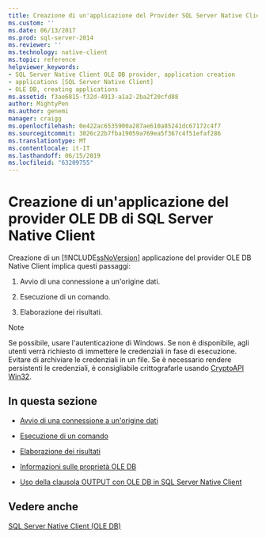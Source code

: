 ```yaml
---
title: Creazione di un'applicazione del Provider SQL Server Native Client OLE DB | Documenti di Microsoft
ms.custom: ''
ms.date: 06/13/2017
ms.prod: sql-server-2014
ms.reviewer: ''
ms.technology: native-client
ms.topic: reference
helpviewer_keywords:
- SQL Server Native Client OLE DB provider, application creation
- applications [SQL Server Native Client]
- OLE DB, creating applications
ms.assetid: f3ae6815-f32d-4913-a1a2-2ba2f20cfd88
author: MightyPen
ms.author: genemi
manager: craigg
ms.openlocfilehash: 0e422ac6535900a287ae610a85241dc67172c4f7
ms.sourcegitcommit: 3026c22b7fba19059a769ea5f367c4f51efaf286
ms.translationtype: MT
ms.contentlocale: it-IT
ms.lasthandoff: 06/15/2019
ms.locfileid: "63209755"
---
```

# <a name="creating-a-sql-server-native-client-ole-db-provider-application"></a>Creazione di un'applicazione del provider OLE DB di SQL Server Native Client
  Creazione di un [!INCLUDE[ssNoVersion](../../includes/ssnoversion-md.md)] applicazione del provider OLE DB Native Client implica questi passaggi:  
  
1.  Avvio di una connessione a un'origine dati.  
  
2.  Esecuzione di un comando.  
  
3.  Elaborazione dei risultati.  
  
> [!NOTE]  
>  Se possibile, usare l'autenticazione di Windows. Se non è disponibile, agli utenti verrà richiesto di immettere le credenziali in fase di esecuzione. Evitare di archiviare le credenziali in un file. Se è necessario rendere persistenti le credenziali, è consigliabile crittografarle usando [CryptoAPI Win32](https://go.microsoft.com/fwlink/?LinkId=9504).  
  
## <a name="in-this-section"></a>In questa sezione  
  
-   [Avvio di una connessione a un'origine dati](establishing-a-connection-to-a-data-source.md)  
  
-   [Esecuzione di un comando](executing-a-command.md)  
  
-   [Elaborazione dei risultati](processing-results.md)  
  
-   [Informazioni sulle proprietà OLE DB](about-ole-db-properties.md)  
  
-   [Uso della clausola OUTPUT con OLE DB in SQL Server Native Client](using-the-output-clause-with-ole-db-in-sql-server-native-client.md)  
  
## <a name="see-also"></a>Vedere anche  
 [SQL Server Native Client &#40;OLE DB&#41;](../native-client/ole-db/sql-server-native-client-ole-db.md)  
  
  
